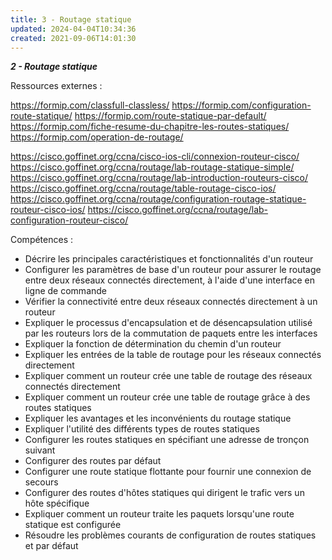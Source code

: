 ```yaml
---
title: 3 - Routage statique
updated: 2024-04-04T10:34:36
created: 2021-09-06T14:01:30
---
```


***2 - Routage statique***

Ressources externes :

<https://formip.com/classfull-classless/>
<https://formip.com/configuration-route-statique/>
<https://formip.com/route-statique-par-default/>
<https://formip.com/fiche-resume-du-chapitre-les-routes-statiques/>
<https://formip.com/operation-de-routage/>

<https://cisco.goffinet.org/ccna/cisco-ios-cli/connexion-routeur-cisco/>
<https://cisco.goffinet.org/ccna/routage/lab-routage-statique-simple/>
<https://cisco.goffinet.org/ccna/routage/lab-introduction-routeurs-cisco/>
<https://cisco.goffinet.org/ccna/routage/table-routage-cisco-ios/>
<https://cisco.goffinet.org/ccna/routage/configuration-routage-statique-routeur-cisco-ios/>
<https://cisco.goffinet.org/ccna/routage/lab-configuration-routeur-cisco/>

Compétences :

- Décrire les principales caractéristiques et fonctionnalités d'un routeur
- Configurer les paramètres de base d'un routeur pour assurer le routage entre deux réseaux connectés directement, à l'aide d'une interface en ligne de commande
- Vérifier la connectivité entre deux réseaux connectés directement à un routeur
- Expliquer le processus d'encapsulation et de désencapsulation utilisé par les routeurs lors de la commutation de paquets entre les interfaces
- Expliquer la fonction de détermination du chemin d'un routeur
- Expliquer les entrées de la table de routage pour les réseaux connectés directement
- Expliquer comment un routeur crée une table de routage des réseaux connectés directement
- Expliquer comment un routeur crée une table de routage grâce à des routes statiques
- Expliquer les avantages et les inconvénients du routage statique
- Expliquer l'utilité des différents types de routes statiques
- Configurer les routes statiques en spécifiant une adresse de tronçon suivant
- Configurer des routes par défaut
- Configurer une route statique flottante pour fournir une connexion de secours
- Configurer des routes d'hôtes statiques qui dirigent le trafic vers un hôte spécifique
- Expliquer comment un routeur traite les paquets lorsqu'une route statique est configurée
- Résoudre les problèmes courants de configuration de routes statiques et par défaut

